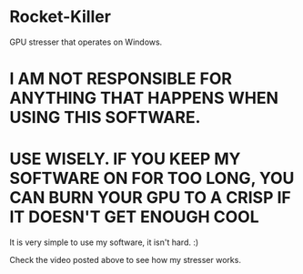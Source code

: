 # Rocket-Killer
GPU stresser that operates on Windows.

# I AM NOT RESPONSIBLE FOR ANYTHING THAT HAPPENS WHEN USING THIS SOFTWARE. 

# USE WISELY. IF YOU KEEP MY SOFTWARE ON FOR TOO LONG, YOU CAN BURN YOUR GPU TO A CRISP IF IT DOESN'T GET ENOUGH COOL

It is very simple to use my software, it isn't hard. :)


Check the video posted above to see how my stresser works.
